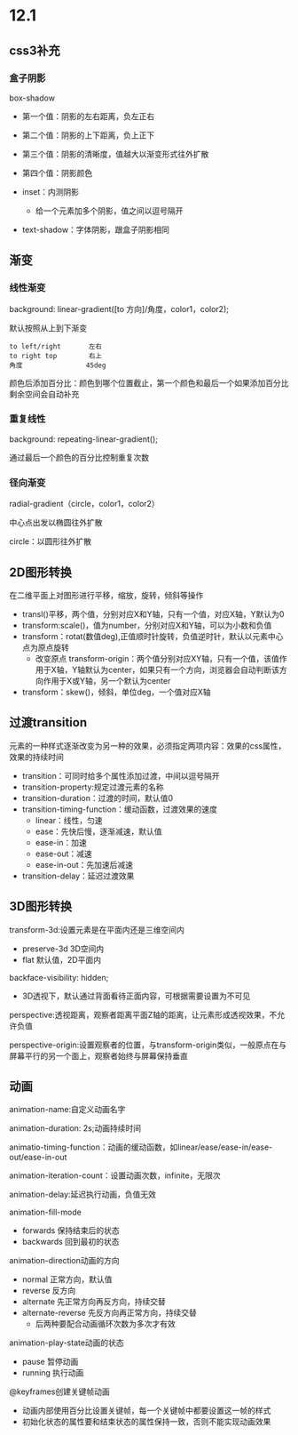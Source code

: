 # 12.1

## css3补充

### 盒子阴影

box-shadow

* 第一个值：阴影的左右距离，负左正右
* 第二个值：阴影的上下距离，负上正下
* 第三个值：阴影的清晰度，值越大以渐变形式往外扩散
* 第四个值：阴影颜色
* inset：内测阴影
  * 给一个元素加多个阴影，值之间以逗号隔开

* text-shadow：字体阴影，跟盒子阴影相同

## 渐变

### 线性渐变

background: linear-gradient([to 方向]/角度，color1，color2);

默认按照从上到下渐变

    to left/right       左右
    to right top        右上
    角度                45deg

颜色后添加百分比：颜色到哪个位置截止，第一个颜色和最后一个如果添加百分比剩余空间会自动补充

### 重复线性

background: repeating-linear-gradient();

通过最后一个颜色的百分比控制重复次数

### 径向渐变

radial-gradient（circle，color1，color2）

中心点出发以椭圆往外扩散

circle：以圆形往外扩散

## 2D图形转换

在二维平面上对图形进行平移，缩放，旋转，倾斜等操作

* transl()平移，两个值，分别对应X和Y轴，只有一个值，对应X轴，Y默认为0
* transform:scale()，值为number，分别对应X和Y轴，可以为小数和负值
* transform：rotat(数值deg),正值顺时针旋转，负值逆时针，默认以元素中心点为原点旋转
  * 改变原点
    transform-origin：两个值分别对应XY轴，只有一个值，该值作用于X轴，Y轴默认为center，如果只有一个方向，浏览器会自动判断该方向作用于X或Y轴，另一个默认为center
* transform：skew()，倾斜，单位deg，一个值对应X轴

## 过渡transition

元素的一种样式逐渐改变为另一种的效果，必须指定两项内容：效果的css属性，效果的持续时间

* transition：可同时给多个属性添加过渡，中间以逗号隔开
* transition-property:规定过渡元素的名称
* transition-duration：过渡的时间，默认值0
* transition-timing-function：缓动函数，过渡效果的速度
  * linear：线性，匀速
  * ease：先快后慢，逐渐减速，默认值
  * ease-in：加速
  * ease-out：减速
  * ease-in-out：先加速后减速
* transition-delay：延迟过渡效果

## 3D图形转换

transform-3d:设置元素是在平面内还是三维空间内

* preserve-3d   3D空间内
* flat          默认值，2D平面内

backface-visibility: hidden;

* 3D透视下，默认通过背面看待正面内容，可根据需要设置为不可见

perspective:透视距离，观察者距离平面Z轴的距离，让元素形成透视效果，不允许负值

perspective-origin:设置观察者的位置，与transform-origin类似，一般原点在与屏幕平行的另一个面上，观察者始终与屏幕保持垂直

## 动画

animation-name:自定义动画名字

animation-duration: 2s;动画持续时间

animatio-timing-function：动画的缓动函数，如linear/ease/ease-in/ease-out/ease-in-out

animation-iteration-count：设置动画次数，infinite，无限次

animation-delay:延迟执行动画，负值无效

animation-fill-mode

* forwards  保持结束后的状态
* backwards 回到最初的状态

animation-direction动画的方向

* normal                正常方向，默认值
* reverse               反方向
* alternate             先正常方向再反方向，持续交替
* alternate-reverse     先反方向再正常方向，持续交替
  * 后两种要配合动画循环次数为多次才有效

animation-play-state动画的状态

* pause     暂停动画
* running   执行动画

@keyframes创建关键帧动画

* 动画内部使用百分比设置关键帧，每一个关键帧中都要设置这一帧的样式
* 初始化状态的属性要和结束状态的属性保持一致，否则不能实现动画效果
